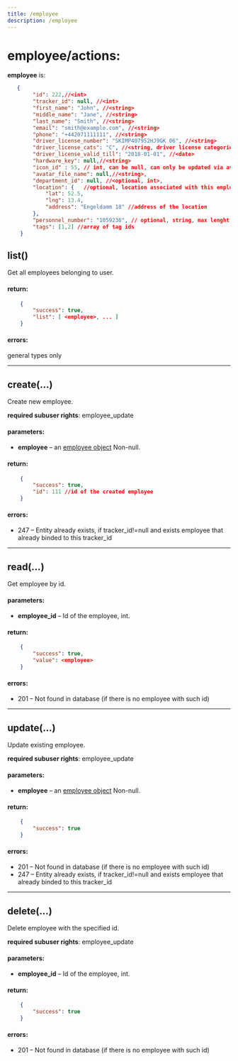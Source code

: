 ```yaml
---
title: /employee
description: /employee
---
```


# employee/actions:

**employee** is:
```json
   {
        "id": 222,//<int>
        "tracker_id": null, //<int>
        "first_name": "John", //<string>
        "middle_name": "Jane", //<string>
        "last_name": "Smith", //<string>
        "email": "smith@example.com", //<string>
        "phone": "+442071111111", //<string>
        "driver_license_number": "SKIMP407952HJ9GK 06", //<string>
        "driver_license_cats": "C", //<string, driver license categories>
        "driver_license_valid_till": "2018-01-01", //<date>
        "hardware_key": null,//<string>
        "icon_id" : 55, // int, can be null, can only be updated via avatar/assign(...)
        "avatar_file_name": null,//<string>,
        "department_id": null, //<optional, int>,
        "location": {   //optional, location associated with this employee, shoul be valid or null
            "lat": 52.5,
            "lng": 13.4,
            "address": "Engeldamm 18" //address of the location
        },
        "personnel_number": "1059236", // optional, string, max lenght is 15
        "tags": [1,2] //array of tag ids
    }
```

## list()

Get all employees belonging to user.

#### return:
```json
    {
        "success": true,
        "list": [ <employee>, ... ]
    }
```

#### errors:

general types only

---
## create(…)

Create new employee.

**required subuser rights**: employee_update

#### parameters:

*   **employee** – an [employee object](#employeeactions) Non-null.

#### return:

```json
    {
        "success": true,
        "id": 111 //id of the created employee
    }
```

#### errors:

*   247 – Entity already exists, if tracker\_id!=null and exists employee that already binded to this tracker\_id

---
## read(…)

Get employee by id.

#### parameters:

*   **employee_id** – Id of the employee, int.

#### return:

```json
    {
        "success": true,
        "value": <employee>
    }
```

#### errors:

*   201 – Not found in database (if there is no employee with such id)

---
## update(…)

Update existing employee.

**required subuser rights**: employee_update

#### parameters:

*   **employee** – an [employee object](#employeeactions) Non-null.

#### return:

```json
    {
        "success": true
    }
```

#### errors:

*   201 – Not found in database (if there is no employee with such id)
*   247 – Entity already exists, if tracker\_id!=null and exists employee that already binded to this tracker\_id

---
## delete(…)

Delete employee with the specified id.

**required subuser rights**: employee_update

#### parameters:

*   **employee_id** – Id of the employee, int.

#### return:

```json
    {
        "success": true
    }
```

#### errors:

*   201 – Not found in database (if there is no employee with such id)
